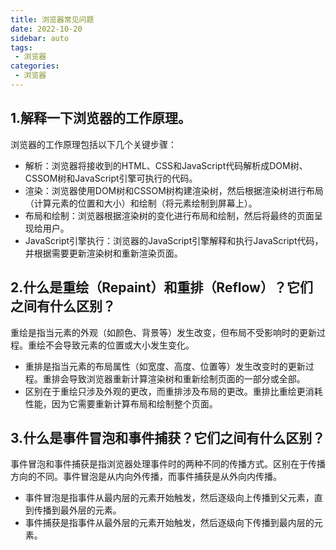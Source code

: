 ```yaml
---
title: 浏览器常见问题
date: 2022-10-20
sidebar: auto
tags: 
 - 浏览器
categories:
 - 浏览器
---
```


## 1.解释一下浏览器的工作原理。
浏览器的工作原理包括以下几个关键步骤：
- 解析：浏览器将接收到的HTML、CSS和JavaScript代码解析成DOM树、CSSOM树和JavaScript引擎可执行的代码。
- 渲染：浏览器使用DOM树和CSSOM树构建渲染树，然后根据渲染树进行布局（计算元素的位置和大小）和绘制（将元素绘制到屏幕上）。
- 布局和绘制：浏览器根据渲染树的变化进行布局和绘制，然后将最终的页面呈现给用户。
- JavaScript引擎执行：浏览器的JavaScript引擎解释和执行JavaScript代码，并根据需要更新渲染树和重新渲染页面。

## 2.什么是重绘（Repaint）和重排（Reflow）？它们之间有什么区别？
重绘是指当元素的外观（如颜色、背景等）发生改变，但布局不受影响时的更新过程。重绘不会导致元素的位置或大小发生变化。
- 重排是指当元素的布局属性（如宽度、高度、位置等）发生改变时的更新过程。重排会导致浏览器重新计算渲染树和重新绘制页面的一部分或全部。
- 区别在于重绘只涉及外观的更改，而重排涉及布局的更改。重排比重绘更消耗性能，因为它需要重新计算布局和绘制整个页面。

## 3.什么是事件冒泡和事件捕获？它们之间有什么区别？
事件冒泡和事件捕获是指浏览器处理事件时的两种不同的传播方式。区别在于传播方向的不同。事件冒泡是从内向外传播，而事件捕获是从外向内传播。
- 事件冒泡是指事件从最内层的元素开始触发，然后逐级向上传播到父元素，直到传播到最外层的元素。
- 事件捕获是指事件从最外层的元素开始触发，然后逐级向下传播到最内层的元素。
